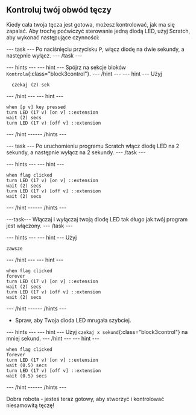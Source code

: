 ## Kontroluj twój obwód tęczy

Kiedy cała twoja tęcza jest gotowa, możesz kontrolować, jak ma się zapalać. Aby trochę poćwiczyć sterowanie jedną diodą LED, użyj Scratch, aby wykonać następujące czynności:

--- task --- Po naciśnięciu przycisku <kbd>P</kbd>, włącz diodę na dwie sekundy, a następnie wyłącz. --- /task ---

--- hints ---
 --- hint --- Spójrz na sekcje bloków `Kontrola`{:class="block3control"}.
--- /hint ---
 --- hint --- Użyj

```blocks3
  czekaj (2) sek
```

--- /hint --- --- hint ---

```blocks3
when [p v] key pressed
turn LED (17 v) [on v] ::extension
wait (2) secs
turn LED (17 v) [off v] ::extension
```

--- /hint ------ /hints ---

--- task --- Po uruchomieniu programu Scratch włącz diodę LED na 2 sekundy, a następnie wyłącz na 2 sekundy. --- /task ---

--- hints ---
 --- hint ---

```blocks3
when flag clicked
turn LED (17 v) [on v] ::extension
wait (2) secs
turn LED (17 v) [off v] ::extension
wait (2) secs
```

--- /hint ------ /hints ---

---task--- Włączaj i wyłączaj twoją diodę LED tak długo jak twój program jest włączony. --- /task ---

--- hints ---
 --- hint --- Użyj

```blocks3
zawsze
```

--- /hint --- --- hint ---

```blocks3
when flag clicked
forever
turn LED (17 v) [on v] ::extension
wait (2) secs
turn LED (17 v) [off v] ::extension
wait (2) secs
```

--- /hint ------ /hints ---

+ Spraw, aby Twoja dioda LED mrugała szybciej.

--- hints ---
 --- hint --- Użyj `czekaj x sekund`{:class="block3control"} na mniej sekund.
--- /hint ---
 --- hint ---

```blocks3
when flag clicked
forever
turn LED (17 v) [on v] ::extension
wait (0.5) secs
turn LED (17 v) [off v] ::extension
wait (0.5) secs
```

--- /hint ------ /hints ---

Dobra robota - jesteś teraz gotowy, aby stworzyć i kontrolować niesamowitą tęczę!
